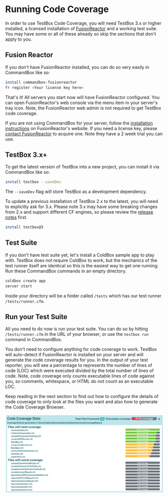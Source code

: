 # Running Code Coverage

In order to use TestBox Code Coverage, you will need TestBox 3.x or higher installed, a licensed installation of [FusionReactor](https://www.fusion-reactor.com/) and a working test suite. You may have some or all of these already so skip the sections that don't apply to you.

## Fusion Reactor

If you don't have FusionReactor installed, you can do so very easily in CommandBox like so:

```bash
install commandbox-fusionreactor
fr register <Your license key here>
```

That's it! All servers you start now will have FusionReactor configured. You can open FusionReactor's web console via the menu item in your server's tray icon. Note, the FusionReactor web admin is not required to get TestBox code coverage.

If you are not using CommandBox for your server, follow the [installation instructions](https://www.fusion-reactor.com/manually-installing-fusionreactor/) on FusionReactor's website. If you need a license key, please [contact FusionReactor](https://www.fusion-reactor.com/download/) to acquire one. Note they have a 2 week trial you can use.

## TestBox 3.x+

To get the latest version of TestBox into a new project, you can install it via CommandBox like so:

```bash
install testbox --saveDev
```

The `--saveDev` flag will store TestBox as a development dependency.

To update a previous installation of TestBox 2.x to the latest, you will need to explicitly ask for 3.x. Please note 3.x may have some breaking changes from 2.x and support different CF engines, so please review the [release notes](../intro/release-history/whats-new-with-3.0.0.md) first.

```bash
install testbox@3
```

## Test Suite

If you don't have test suite yet, let's install a ColdBox sample app to play with. TestBox does not require ColdBox to work, but the mechanics of the test runner itself are identical so this is the easiest way to get one running. Run these CommandBox commands in an empty directory.

```bash
coldbox create app
server start
```

Inside your directory will be a folder called `/tests` which has our test runner `/tests/runner.cfm`.

## Run your Test Suite

All you need to do now is run your test suite. You can do so by hitting `/tests/runner.cfm` in the URL of your browser, or use the `testbox run` command in CommandBox.

You don't need to configure anything for code coverage to work. TestBox will auto-detect if FusionReactor is installed on your server and will generate the code coverage results for you. In the output of your test reporter, you will see a percentage to represents the number of lines of code \(LOC\) which were executed divided by the total number of lines of code. Note, code coverage only counts executable lines of code against you, so comments, whitespace, or HTML do not count as an executable LOC.

Keep reading in the next section to find out how to configure the details of code coverage to only look at the files you want and also how to generate the Code Coverage Browser.

![](../.gitbook/assets/testbox-codecoverage-overview.png)

